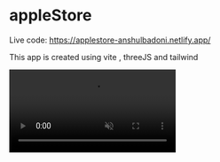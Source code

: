 # appleStore

Live code: https://applestore-anshulbadoni.netlify.app/

This app is created using vite , threeJS and tailwind



<video
  src="https://github.com/AnshulBadoni/appleStore/assets/91309365/bc83a8e2-0192-45be-83ff-b47bedd69103)"
  autoplay
  loop
  muted
/></video>

